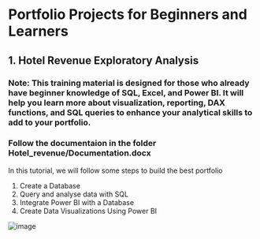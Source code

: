 # Portfolio Projects for Beginners and Learners

## 1. Hotel Revenue Exploratory Analysis
   ### Note: This training material is designed for those who already have beginner knowledge of SQL, Excel, and Power BI. It will help you learn more about visualization, reporting, DAX functions, and SQL queries to enhance your analytical skills to add to your portfolio.

   ### Follow the documentaion in the folder Hotel_revenue/Documentation.docx
   In this tutorial, we will follow some steps to build the best portfolio
   1.	Create a Database
   2.	Query and analyse data with SQL
   3.	Integrate Power BI with a Database
   4.	Create Data Visualizations Using Power BI

![image](https://github.com/user-attachments/assets/bd516187-5319-40f9-9f1a-f990a088be0b)

